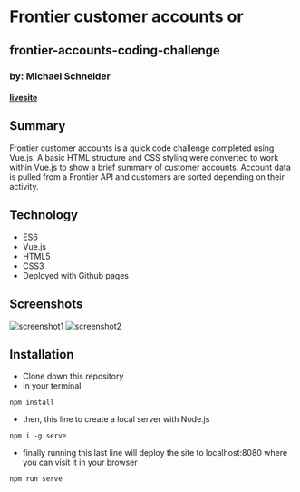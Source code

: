 # Frontier customer accounts or
## frontier-accounts-coding-challenge
### by: Michael Schneider
#### [livesite](www.livesite.com)

## Summary

Frontier customer accounts is a quick code challenge completed using Vue.js.  A basic HTML structure and CSS styling were converted to work within Vue.js to show a brief summary of customer accounts. Account data is pulled from a Frontier API and customers are sorted depending on their activity.

 ## Technology
 - ES6
 - Vue.js
 - HTML5
 - CSS3
 - Deployed with Github pages

 ## Screenshots
 ![screenshot1]()
 ![screenshot2]()

## Installation
- Clone down this repository
- in your terminal
```
npm install
```
- then, this line to create a local server with Node.js
```
npm i -g serve
```
- finally running this last line will deploy the site to localhost:8080 where you can visit it in your browser
```
npm run serve
```
 

